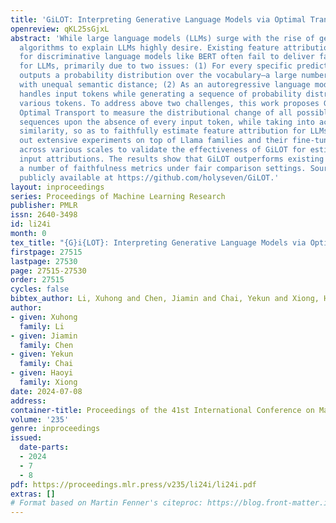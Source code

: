 ```yaml
---
title: 'GiLOT: Interpreting Generative Language Models via Optimal Transport'
openreview: qKL25sGjxL
abstract: 'While large language models (LLMs) surge with the rise of generative AI,
  algorithms to explain LLMs highly desire. Existing feature attribution methods adequate
  for discriminative language models like BERT often fail to deliver faithful explanations
  for LLMs, primarily due to two issues: (1) For every specific prediction, the LLM
  outputs a probability distribution over the vocabulary–a large number of tokens
  with unequal semantic distance; (2) As an autoregressive language model, the LLM
  handles input tokens while generating a sequence of probability distributions of
  various tokens. To address above two challenges, this work proposes GiLOT that leverages
  Optimal Transport to measure the distributional change of all possible generated
  sequences upon the absence of every input token, while taking into account the tokens’
  similarity, so as to faithfully estimate feature attribution for LLMs. We have carried
  out extensive experiments on top of Llama families and their fine-tuned derivatives
  across various scales to validate the effectiveness of GiLOT for estimating the
  input attributions. The results show that GiLOT outperforms existing solutions on
  a number of faithfulness metrics under fair comparison settings. Source code is
  publicly available at https://github.com/holyseven/GiLOT.'
layout: inproceedings
series: Proceedings of Machine Learning Research
publisher: PMLR
issn: 2640-3498
id: li24i
month: 0
tex_title: "{G}i{LOT}: Interpreting Generative Language Models via Optimal Transport"
firstpage: 27515
lastpage: 27530
page: 27515-27530
order: 27515
cycles: false
bibtex_author: Li, Xuhong and Chen, Jiamin and Chai, Yekun and Xiong, Haoyi
author:
- given: Xuhong
  family: Li
- given: Jiamin
  family: Chen
- given: Yekun
  family: Chai
- given: Haoyi
  family: Xiong
date: 2024-07-08
address:
container-title: Proceedings of the 41st International Conference on Machine Learning
volume: '235'
genre: inproceedings
issued:
  date-parts:
  - 2024
  - 7
  - 8
pdf: https://proceedings.mlr.press/v235/li24i/li24i.pdf
extras: []
# Format based on Martin Fenner's citeproc: https://blog.front-matter.io/posts/citeproc-yaml-for-bibliographies/
---
```


